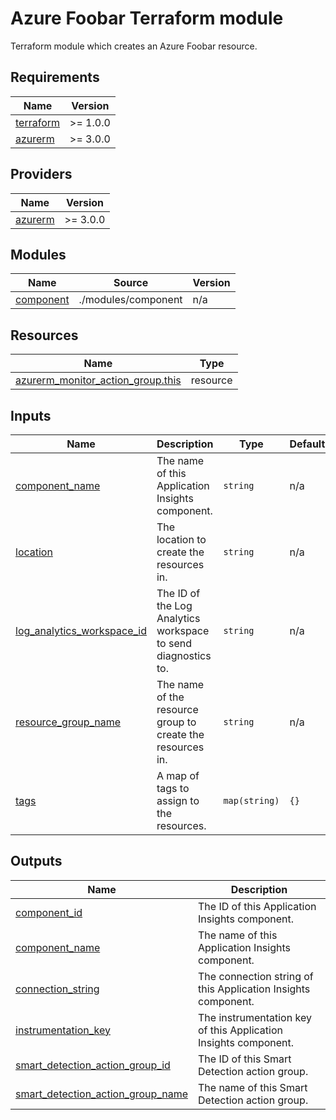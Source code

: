 # Azure Foobar Terraform module

Terraform module which creates an Azure Foobar resource.

<!-- BEGIN_TF_DOCS -->
## Requirements

| Name | Version |
|------|---------|
| <a name="requirement_terraform"></a> [terraform](#requirement\_terraform) | >= 1.0.0 |
| <a name="requirement_azurerm"></a> [azurerm](#requirement\_azurerm) | >= 3.0.0 |

## Providers

| Name | Version |
|------|---------|
| <a name="provider_azurerm"></a> [azurerm](#provider\_azurerm) | >= 3.0.0 |

## Modules

| Name | Source | Version |
|------|--------|---------|
| <a name="module_component"></a> [component](#module\_component) | ./modules/component | n/a |

## Resources

| Name | Type |
|------|------|
| [azurerm_monitor_action_group.this](https://registry.terraform.io/providers/hashicorp/azurerm/latest/docs/resources/monitor_action_group) | resource |

## Inputs

| Name | Description | Type | Default | Required |
|------|-------------|------|---------|:--------:|
| <a name="input_component_name"></a> [component\_name](#input\_component\_name) | The name of this Application Insights component. | `string` | n/a | yes |
| <a name="input_location"></a> [location](#input\_location) | The location to create the resources in. | `string` | n/a | yes |
| <a name="input_log_analytics_workspace_id"></a> [log\_analytics\_workspace\_id](#input\_log\_analytics\_workspace\_id) | The ID of the Log Analytics workspace to send diagnostics to. | `string` | n/a | yes |
| <a name="input_resource_group_name"></a> [resource\_group\_name](#input\_resource\_group\_name) | The name of the resource group to create the resources in. | `string` | n/a | yes |
| <a name="input_tags"></a> [tags](#input\_tags) | A map of tags to assign to the resources. | `map(string)` | `{}` | no |

## Outputs

| Name | Description |
|------|-------------|
| <a name="output_component_id"></a> [component\_id](#output\_component\_id) | The ID of this Application Insights component. |
| <a name="output_component_name"></a> [component\_name](#output\_component\_name) | The name of this Application Insights component. |
| <a name="output_connection_string"></a> [connection\_string](#output\_connection\_string) | The connection string of this Application Insights component. |
| <a name="output_instrumentation_key"></a> [instrumentation\_key](#output\_instrumentation\_key) | The instrumentation key of this Application Insights component. |
| <a name="output_smart_detection_action_group_id"></a> [smart\_detection\_action\_group\_id](#output\_smart\_detection\_action\_group\_id) | The ID of this Smart Detection action group. |
| <a name="output_smart_detection_action_group_name"></a> [smart\_detection\_action\_group\_name](#output\_smart\_detection\_action\_group\_name) | The name of this Smart Detection action group. |
<!-- END_TF_DOCS -->
